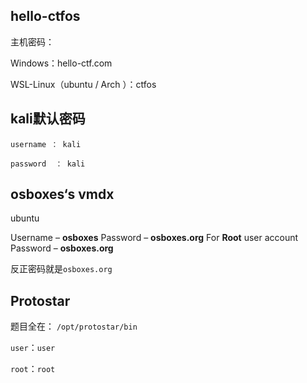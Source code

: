 

## hello-ctfos

主机密码：

Windows：hello-ctf.com

WSL-Linux（ubuntu / Arch ）：ctfos



## kali默认密码



`username ： kali`

`password  ： kali`





## osboxes‘s vmdx

ubuntu



Username – **osboxes**
Password – **osboxes.org**
For **Root** user account
Password – **osboxes.org**



反正密码就是`osboxes.org`







## Protostar

题目全在： `/opt/protostar/bin`

`user`：`user`

`root`：`root`